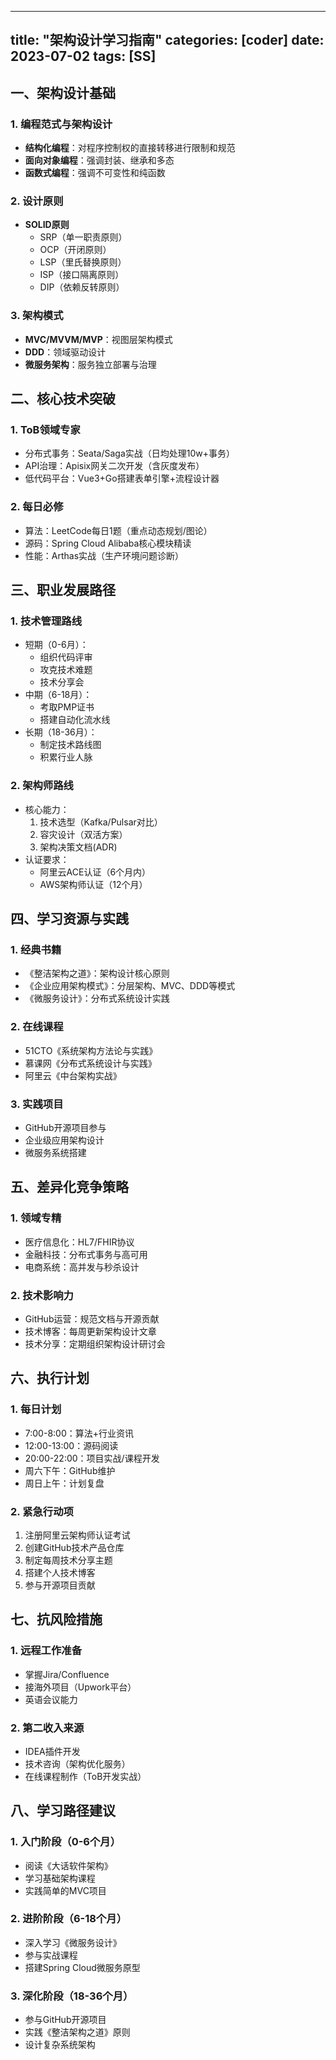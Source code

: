 
---
title: "架构设计学习指南"
categories: [coder]
date: 2023-07-02
tags: [SS]
---

## 一、架构设计基础

### 1. 编程范式与架构设计
- **结构化编程**：对程序控制权的直接转移进行限制和规范
- **面向对象编程**：强调封装、继承和多态
- **函数式编程**：强调不可变性和纯函数

### 2. 设计原则
- **SOLID原则**
  - SRP（单一职责原则）
  - OCP（开闭原则）
  - LSP（里氏替换原则）
  - ISP（接口隔离原则）
  - DIP（依赖反转原则）

### 3. 架构模式
- **MVC/MVVM/MVP**：视图层架构模式
- **DDD**：领域驱动设计
- **微服务架构**：服务独立部署与治理

## 二、核心技术突破

### 1. ToB领域专家
- 分布式事务：Seata/Saga实战（日均处理10w+事务）
- API治理：Apisix网关二次开发（含灰度发布）
- 低代码平台：Vue3+Go搭建表单引擎+流程设计器

### 2. 每日必修
- 算法：LeetCode每日1题（重点动态规划/图论）
- 源码：Spring Cloud Alibaba核心模块精读
- 性能：Arthas实战（生产环境问题诊断）

## 三、职业发展路径

### 1. 技术管理路线
- 短期（0-6月）：
  - 组织代码评审
  - 攻克技术难题
  - 技术分享会
- 中期（6-18月）：
  - 考取PMP证书
  - 搭建自动化流水线
- 长期（18-36月）：
  - 制定技术路线图
  - 积累行业人脉

### 2. 架构师路线
- 核心能力：
  1. 技术选型（Kafka/Pulsar对比）
  2. 容灾设计（双活方案）
  3. 架构决策文档(ADR)
- 认证要求：
  - 阿里云ACE认证（6个月内）
  - AWS架构师认证（12个月）

## 四、学习资源与实践

### 1. 经典书籍
- 《整洁架构之道》：架构设计核心原则
- 《企业应用架构模式》：分层架构、MVC、DDD等模式
- 《微服务设计》：分布式系统设计实践

### 2. 在线课程
- 51CTO《系统架构方法论与实践》
- 慕课网《分布式系统设计与实践》
- 阿里云《中台架构实战》

### 3. 实践项目
- GitHub开源项目参与
- 企业级应用架构设计
- 微服务系统搭建

## 五、差异化竞争策略

### 1. 领域专精
- 医疗信息化：HL7/FHIR协议
- 金融科技：分布式事务与高可用
- 电商系统：高并发与秒杀设计

### 2. 技术影响力
- GitHub运营：规范文档与开源贡献
- 技术博客：每周更新架构设计文章
- 技术分享：定期组织架构设计研讨会

## 六、执行计划

### 1. 每日计划
- 7:00-8:00：算法+行业资讯
- 12:00-13:00：源码阅读
- 20:00-22:00：项目实战/课程开发
- 周六下午：GitHub维护
- 周日上午：计划复盘

### 2. 紧急行动项
1. 注册阿里云架构师认证考试
2. 创建GitHub技术产品仓库
3. 制定每周技术分享主题
4. 搭建个人技术博客
5. 参与开源项目贡献

## 七、抗风险措施

### 1. 远程工作准备
- 掌握Jira/Confluence
- 接海外项目（Upwork平台）
- 英语会议能力

### 2. 第二收入来源
- IDEA插件开发
- 技术咨询（架构优化服务）
- 在线课程制作（ToB开发实战）

## 八、学习路径建议

### 1. 入门阶段（0-6个月）
- 阅读《大话软件架构》
- 学习基础架构课程
- 实践简单的MVC项目

### 2. 进阶阶段（6-18个月）
- 深入学习《微服务设计》
- 参与实战课程
- 搭建Spring Cloud微服务原型

### 3. 深化阶段（18-36个月）
- 参与GitHub开源项目
- 实践《整洁架构之道》原则
- 设计复杂系统架构 